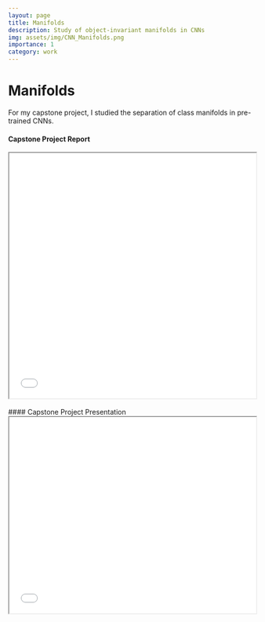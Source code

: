 ```yaml
---
layout: page
title: Manifolds
description: Study of object-invariant manifolds in CNNs
img: assets/img/CNN_Manifolds.png
importance: 1
category: work
---
```


# Manifolds

For my capstone project, I studied the separation of class manifolds in pre-trained CNNs.

#### Capstone Project Report

<div class="post">
      <iframe
        src="/assets//pdf//Niranjan_Capstone_Project_Report.pdf#toolbar=0"
        width="100%"
        height="500"
        border="0"
        marginwidth="0"
        marginheight="0"
      ></iframe>
  </div>
  <br/>
#### Capstone Project Presentation
<div class="post">
      <iframe
        src="/assets//pdf//capstone_project_ppt.pdf#toolbar=0"
        width="100%"
        height="400"
        border="0"
        marginwidth="0"
        marginheight="0"
      ></iframe>
  </div>
